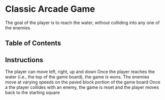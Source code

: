 # Classic Arcade Game 
The goal of the player is to reach the water, without colliding into any one of the enemies.
## Table of Contents


## Instructions
The player can move left, right, up and down
Once the player reaches the water (i.e., the top of the game board), the game is wons.
The enemies move at varying speeds on the paved block portion of the game board
Once a the player collides with an enemy, the game is reset and the player moves back to the starting square




